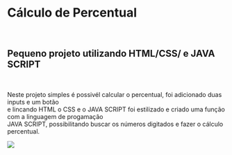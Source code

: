 <h1> Cálculo de Percentual </h1>
<br>
<h2> Pequeno projeto utilizando HTML/CSS/ e JAVA SCRIPT </h2>

<br>

<p>Neste projeto simples é possivél calcular o percentual, foi adicionado duas inputs e um botão <br>
e lincando  HTML o CSS e o JAVA SCRIPT foi estilizado e criado uma função com a linguagem de progamação <br>
JAVA SCRIPT, possibilitando buscar os números digitados e fazer o cálculo percentual.</p>


<img src="Cauculadora%.png">
